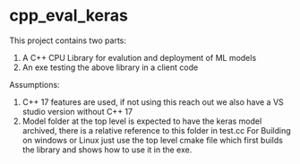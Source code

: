# cpp_eval_keras
This project contains two parts:
1. A C++ CPU Library for evalution and deployment of ML models
2. An exe testing the above library in a client code

Assumptions:
1. C++ 17 features are used, if not using this reach out we also have a VS studio version without C++ 17
2. Model folder at the top level is expected to have the keras model archived, there is a relative reference to this folder in test.cc 
For Building on windows or Linux just use the top level cmake file which first builds the library and shows how to use it in the exe.
